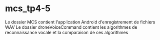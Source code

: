 # mcs_tp4-5

Le dossier MCS contient l'application Android d'enregistrement de fichiers WAV
Le dossier droneVoiceCommand contient les algorithmes de reconnaissance vocale et la comparaison de ces algorithmes
